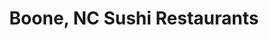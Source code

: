 ---
layout: city
title: Boone, NC Sushi Restaurants
permalink: /north-carolina/boone/
stateAbbr: NC
stateName: North Carolina
cityName: Boone

---